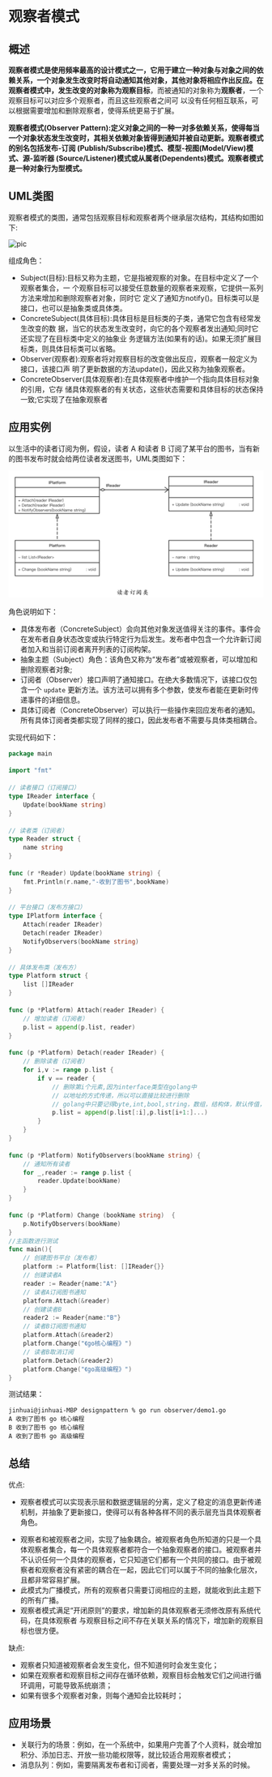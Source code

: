 # 观察者模式



## 概述

**观察者模式是使用频率最高的设计模式之一，它用于建立一种对象与对象之间的依赖关系，一个对象发生改变时将自动通知其他对象，其他对象将相应作出反应。**在观察者模式中，发生改变的对象称为**观察目标**，而被通知的对象称为**观察者**，一个观察目标可以对应多个观察者，而且这些观察者之间可
以没有任何相互联系，可以根据需要增加和删除观察者，使得系统更易于扩展。

**观察者模式(Observer Pattern):定义对象之间的一种一对多依赖关系，使得每当一个对象状态发生改变时，其相关依赖对象皆得到通知并被自动更新。观察者模式的别名包括发布-订阅 (Publish/Subscribe)模式、模型-视图(Model/View)模式、源-监听器 (Source/Listener)模式或从属者(Dependents)模式。观察者模式是一种对象行为型模式。**

## UML类图

观察者模式的类图，通常包括观察目标和观察者两个继承层次结构，其结构如图如下:


![pic](https://doc.shiyanlou.com/courses/1851/1240622/deda5a17f26bfa56a5d5ff2176e1eea8-0)

组成角色：

* Subject(目标):目标又称为主题，它是指被观察的对象。在目标中定义了一个观察者集合，一 个观察目标可以接受任意数量的观察者来观察，它提供一系列方法来增加和删除观察者对象，同时它 定义了通知方notify()。目标类可以是接口，也可以是抽象类或具体类。
* ConcreteSubject(具体目标):具体目标是目标类的子类，通常它包含有经常发生改变的数 据，当它的状态发生改变时，向它的各个观察者发出通知;同时它还实现了在目标类中定义的抽象业 务逻辑方法(如果有的话)。如果无须扩展目标类，则具体目标类可以省略。
* Observer(观察者):观察者将对观察目标的改变做出反应，观察者一般定义为接口，该接口声 明了更新数据的方法update()，因此又称为抽象观察者。
* ConcreteObserver(具体观察者):在具体观察者中维护一个指向具体目标对象的引用，它存 储具体观察者的有关状态，这些状态需要和具体目标的状态保持一致;它实现了在抽象观察者



## 应用实例

以生活中的读者订阅为例，假设，读者 A 和读者 B 订阅了某平台的图书，当有新的图书发布时就会给两位读者发送图书，UML类图如下：

![pic](https://github.com/wangjinh/picture/blob/master/observer.png)



角色说明如下：

- 具体发布者（ConcreteSubject）会向其他对象发送值得关注的事件。事件会在发布者自身状态改变或执行特定行为后发生。发布者中包含一个允许新订阅者加入和当前订阅者离开列表的订阅构架。
- 抽象主题（Subject）角色：该角色又称为“发布者”或被观察者，可以增加和删除观察者对象;
- 订阅者（Observer）接口声明了通知接口。在绝大多数情况下，该接口仅包含一个 `update` 更新方法。该方法可以拥有多个参数，使发布者能在更新时传递事件的详细信息。
- 具体订阅者（ConcreteObserver）可以执行一些操作来回应发布者的通知。所有具体订阅者类都实现了同样的接口，因此发布者不需要与具体类相耦合。



实现代码如下：

```go
package main

import "fmt"

// 读者接口（订阅接口）
type IReader interface {
    Update(bookName string)
}

// 读者类（订阅者）
type Reader struct {
    name string
}

func (r *Reader) Update(bookName string) {
    fmt.Println(r.name,"-收到了图书",bookName)
}

// 平台接口（发布方接口）
type IPlatform interface {
    Attach(reader IReader)
    Detach(reader IReader)
    NotifyObservers(bookName string)
}

// 具体发布类（发布方）
type Platform struct {
    list []IReader
}

func (p *Platform) Attach(reader IReader) {
    // 增加读者（订阅者）
    p.list = append(p.list, reader)
}

func (p *Platform) Detach(reader IReader) {
    // 删除读者（订阅者）
    for i,v := range p.list {
        if v == reader {
            // 删除第i个元素,因为interface类型在golang中
            // 以地址的方式传递，所以可以直接比较进行删除
            // golang中只要记得byte,int,bool,string，数组，结构体，默认传值，其他的默认传地址即可
            p.list = append(p.list[:i],p.list[i+1:]...)
        }
    }
}

func (p *Platform) NotifyObservers(bookName string) {
    // 通知所有读者
    for _,reader := range p.list {
        reader.Update(bookName)
    }
}

func (p *Platform) Change (bookName string)  {
    p.NotifyObservers(bookName)
}
//主函数进行测试
func main(){
    // 创建图书平台（发布者）
    platform := Platform{list: []IReader{}}
    // 创建读者A
    reader := Reader{name:"A"}
    // 读者A订阅图书通知
    platform.Attach(&reader)
    // 创建读者B
    reader2 := Reader{name:"B"}
    // 读者B订阅图书通知
    platform.Attach(&reader2)
    platform.Change("《go核心编程》")
    // 读者B取消订阅
    platform.Detach(&reader2)
    platform.Change("《go高级编程》")
}
```

测试结果：

```sh
jinhuai@jinhuai-MBP designpattern % go run observer/demo1.go
A 收到了图书 go 核心编程
B 收到了图书 go 核心编程
A 收到了图书 go 高级编程
```



## 总结

优点:

* 观察者模式可以实现表示层和数据逻辑层的分离，定义了稳定的消息更新传递机制，并抽象了更新接口，使得可以有各种各样不同的表示层充当具体观察者角色。

- 观察者和被观察者之间，实现了抽象耦合。被观察者角色所知道的只是一个具体观察者集合，每一个具体观察者都符合一个抽象观察者的接口。被观察者并不认识任何一个具体的观察者，它只知道它们都有一个共同的接口。由于被观察者和观察者没有紧密的耦合在一起，因此它们可以属于不同的抽象化层次，且都非常容易扩展。
- 此模式为广播模式，所有的观察者只需要订阅相应的主题，就能收到此主题下的所有广播。
-  观察者模式满足“开闭原则”的要求，增加新的具体观察者无须修改原有系统代码，在具体观察者 与观察目标之间不存在关联关系的情况下，增加新的观察目标也很方便。

缺点:

- 观察者只知道被观察者会发生变化，但不知道何时会发生变化；
- 如果在观察者和观察目标之间存在循环依赖，观察目标会触发它们之间进行循环调用，可能导致系统崩溃；
- 如果有很多个观察者对象，则每个通知会比较耗时；

## 应用场景

- 关联行为的场景：例如，在一个系统中，如果用户完善了个人资料，就会增加积分、添加日志、开放一些功能权限等，就比较适合用观察者模式；
- 消息队列：例如，需要隔离发布者和订阅者，需要处理一对多关系的时候。



